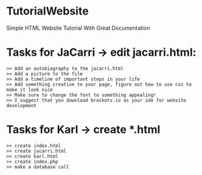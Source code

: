 # TutorialWebsite
Simple HTML Website Tutorial With Great Documentation

# Tasks for JaCarri -> edit jacarri.html:
    >> Add an autobiagraphy to the jacarri.html 
    >> Add a picture to the file
    >> Add a timeline of important steps in your life
    >> Add something creative to your page, figure out how to use css to make it look nice
    >> Make sure to change the font to something appealing!
    >> I suggest that you download brackets.io as your ide for website development

# Tasks for Karl -> create *.html
    >> create index.html
    >> create jacarri.html
    >> create karl.html
    >> create index.php
    >> make a database call